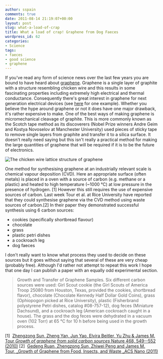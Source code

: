 ```yaml
---
author: sspain
comments: true
date: 2011-08-14 21:19:07+00:00
layout: post
slug: what-a-load-of-crap
title: What a load of crap! Graphene from Dog Faeces
wordpress_id: 62
categories:
- Science
tags:
- faeces
- good science
- graphene
---
```


If you've read any form of science news over the last few years you are bound to have heard about [graphene](http://en.wikipedia.org/wiki/Graphene). Graphene is a single layer of graphite with a structure resembling chicken wire and this results in some fascinating properties including extremely high electrical and thermal conductance. Consequently there's great interest in graphene for next generation electrical devices (see [here](http://www.technologyreview.com/computing/25633/page1/) for one example). Whether you believe the hype around graphene or not it does have one major drawback, it's rather expensive to make. One of the best ways of making graphene is micromechanical cleavage of graphite. This is more commonly known as the Scotch tape method as its discoverers (Nobel Prize winners Andre Geim and Kostya Novoselov at Manchester University) used pieces of sticky tape to remove single layers from graphite and transfer it to a silica surface. It doesn't really need saying but this isn't really a practical method for making the large quantities of graphene that will be required if it is to be the future of electronics.

![The chicken wire lattice structure of graphene](http://sebspain.co.uk/wp-content/uploads/2011/08/Graphen-480x384.jpg)

One method for synthesising graphene at an industrially relevant scale is chemical vapour deposition (CVD). Here an appropriate surface (often metals) is placed in a oven with a source of carbon (e.g. methane or a plastic) and heated to high temperature (~1000 °C) at low pressure in the presence of hydrogen. [1] However this still requires the use of expensive sources of carbon. Last week Tour et al. at Rice University have reported that they could synthesise graphene via the CVD method using waste sources of carbon.[2] In their paper they demonstrated successful synthesis using 6 carbon sources:

  * cookies (specifically shortbread flavour)
  * chocolate
  * grass
  * plastic petri dishes
  * a cockroach leg
  * dog faeces

I don't really want to know what process they used to decide on these sources but it goes without saying that several of these are very cheap (probably free). Although I'd rather not attempt to repeat this work I hope that one day I can publish a paper with an equally odd experimental section.

> Growth and Transfer of Graphene Samples. Six different carbon sources were used: Girl Scout cookie (the Girl Scouts of America Troop 25080 from Houston, Texas, provided the cookies, shortbread flavor), chocolate (Chocolate Kennedy Half Dollar Gold Coins), grass (Ophiopogon picked at Rice University), plastic (Fisherbrand polystyrene Petri dishes, catalog #08-757-12), dog feces (Miniature Dachsund), and a cockroach leg (American cockroach caught in a house). The grass and the dog feces were dehydrated in a vacuum oven (102 Torr) at 65 °C for 10 h before being used in the growth process.


[1]  [Zhengzong Sun, Zheng Yan, Jun Yao, Elvira Beitler, Yu Zhu & James M. Tour _Growth of graphene from solid carbon sources_ Nature 468, 549--552 (2010)](http://dx.doi.org/10.1038/nature09804)
[2]  [Gedeng Ruan, Zhengzong Sun, Zhiwei Peng and James M. Tour, _Growth of Graphene from Food, Insects, and Waste _ACS Nano (2011)](http://dx.doi.org/10.1021/nn202625c)
